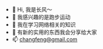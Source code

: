 - 👋 Hi, 我是长风～
- 👀 我感兴趣的是跑步运动
- 🌱 我在学习网络相关的知识
- 💞️ 有新的实用的东西我会分享给大家
- 📫 changfeng@gmail.com

<!---
changfeng2021/changfeng2021 is a ✨ special ✨ repository because its `README.md` (this file) appears on your GitHub profile.
You can click the Preview link to take a look at your changes.
--->
